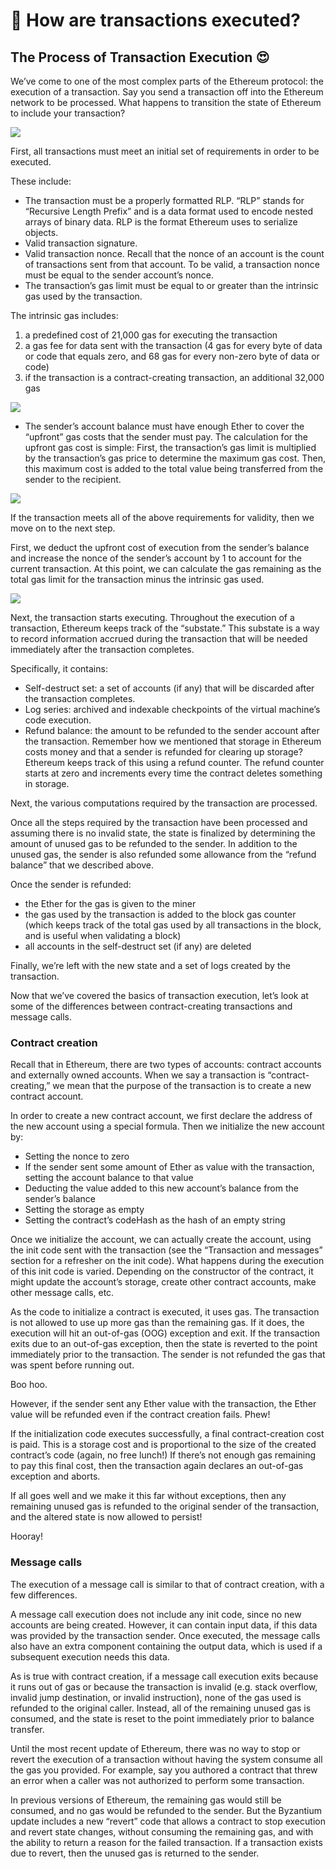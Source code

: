 ﻿# 🐝 How are transactions executed?

## The Process of Transaction Execution 😍

We’ve come to one of the most complex parts of the Ethereum protocol: the execution of a transaction. Say you send a transaction off into the Ethereum network to be processed. What happens to transition the state of Ethereum to include your transaction?

![](https://lh6.googleusercontent.com/6eNqO71lOP86G7T87dczDJBStjAxz6vL8Ts4FHnJqL_kORO2Y8twQ7hZqII7ELHSlR61z6y42-Q2B2Q7nkjc5muQjVrgP0FFob4XeKk_0-f-cR6ViWd46-s_wVy8K3QeQEtaFmZQ)

First, all transactions must meet an initial set of requirements in order to be executed. 

These include:

-   The transaction must be a properly formatted RLP. “RLP” stands for “Recursive Length Prefix” and is a data format used to encode nested arrays of binary data. RLP is the format Ethereum uses to serialize objects.
-   Valid transaction signature.
-   Valid transaction nonce. Recall that the nonce of an account is the count of transactions sent from that account. To be valid, a transaction nonce must be equal to the sender account’s nonce.
-   The transaction’s gas limit must be equal to or greater than the intrinsic gas used by the transaction. 

The intrinsic gas includes:

1.  a predefined cost of 21,000 gas for executing the transaction
2.  a gas fee for data sent with the transaction (4 gas for every byte of data or code that equals zero, and 68 gas for every non-zero byte of data or code)
3.  if the transaction is a contract-creating transaction, an additional 32,000 gas

![](https://lh3.googleusercontent.com/Ofb7zpp4CQvQRWQnnpjdWoNhgiPmMfiKPXR6NIJZbjhUl0Byea5lCFn60AmmDgxNU4a06gDSWpO656IN3HvPRFbjsRnLNiglTUF-sfZDkhIgNvL6emZCsU_qFBT0unpSiDNatYBh)

-   The sender’s account balance must have enough Ether to cover the “upfront” gas costs that the sender must pay. The calculation for the upfront gas cost is simple: First, the transaction’s gas limit is multiplied by the transaction’s gas price to determine the maximum gas cost. Then, this maximum cost is added to the total value being transferred from the sender to the recipient.

![](https://lh6.googleusercontent.com/chVl451TDYVknE9ZbsqPi_LMI2lLoihApaIYdn2gU3_ld3D5CLPH4ERlnGNzN9aYmTjuOC1D2wZpCTd60YhIrDJaemNHEX35CZmqDh03AGkptq8uejGAkAKhyiX2CaN5cAJkCakq)

If the transaction meets all of the above requirements for validity, then we move on to the next step.

First, we deduct the upfront cost of execution from the sender’s balance and increase the nonce of the sender’s account by 1 to account for the current transaction. At this point, we can calculate the gas remaining as the total gas limit for the transaction minus the intrinsic gas used.

![](https://lh6.googleusercontent.com/CRdp6yuD6D5eEU3ZK0H_jJneeB99txnCb1QwJYSie4RH3KGAE84BNSSWW0NWl-k_DHNuRY8kjSRHMeSYmysfZrWqTOaAsO0SsTnywVW8sXWj9yxTYshl1dmELFBYIFE0zroTpiEf)

Next, the transaction starts executing. Throughout the execution of a transaction, Ethereum keeps track of the “substate.” This substate is a way to record information accrued during the transaction that will be needed immediately after the transaction completes. 

Specifically, it contains:

-   Self-destruct set: a set of accounts (if any) that will be discarded after the transaction completes.
-   Log series: archived and indexable checkpoints of the virtual machine’s code execution.
-   Refund balance: the amount to be refunded to the sender account after the transaction. Remember how we mentioned that storage in Ethereum costs money and that a sender is refunded for clearing up storage? Ethereum keeps track of this using a refund counter. The refund counter starts at zero and increments every time the contract deletes something in storage.

Next, the various computations required by the transaction are processed.

Once all the steps required by the transaction have been processed and assuming there is no invalid state, the state is finalized by determining the amount of unused gas to be refunded to the sender. In addition to the unused gas, the sender is also refunded some allowance from the “refund balance” that we described above.

Once the sender is refunded:

-   the Ether for the gas is given to the miner
-   the gas used by the transaction is added to the block gas counter (which keeps track of the total gas used by all transactions in the block, and is useful when validating a block)
-   all accounts in the self-destruct set (if any) are deleted

Finally, we’re left with the new state and a set of logs created by the transaction.

Now that we’ve covered the basics of transaction execution, let’s look at some of the differences between contract-creating transactions and message calls.

### Contract creation

Recall that in Ethereum, there are two types of accounts: contract accounts and externally owned accounts. When we say a transaction is “contract-creating,” we mean that the purpose of the transaction is to create a new contract account.

In order to create a new contract account, we first declare the address of the new account using a special formula. Then we initialize the new account by:

-   Setting the nonce to zero
-   If the sender sent some amount of Ether as value with the transaction, setting the account balance to that value
-   Deducting the value added to this new account’s balance from the sender’s balance
-   Setting the storage as empty
-   Setting the contract’s codeHash as the hash of an empty string

Once we initialize the account, we can actually create the account, using the init code sent with the transaction (see the “Transaction and messages” section for a refresher on the init code). What happens during the execution of this init code is varied. Depending on the constructor of the contract, it might update the account’s storage, create other contract accounts, make other message calls, etc.

As the code to initialize a contract is executed, it uses gas. The transaction is not allowed to use up more gas than the remaining gas. If it does, the execution will hit an out-of-gas (OOG) exception and exit. If the transaction exits due to an out-of-gas exception, then the state is reverted to the point immediately prior to the transaction. The sender is not refunded the gas that was spent before running out.

Boo hoo.

However, if the sender sent any Ether value with the transaction, the Ether value will be refunded even if the contract creation fails. Phew!

If the initialization code executes successfully, a final contract-creation cost is paid. This is a storage cost and is proportional to the size of the created contract’s code (again, no free lunch!) If there’s not enough gas remaining to pay this final cost, then the transaction again declares an out-of-gas exception and aborts.

If all goes well and we make it this far without exceptions, then any remaining unused gas is refunded to the original sender of the transaction, and the altered state is now allowed to persist!

Hooray!

### Message calls

The execution of a message call is similar to that of contract creation, with a few differences.

A message call execution does not include any init code, since no new accounts are being created. However, it can contain input data, if this data was provided by the transaction sender. Once executed, the message calls also have an extra component containing the output data, which is used if a subsequent execution needs this data.

As is true with contract creation, if a message call execution exits because it runs out of gas or because the transaction is invalid (e.g. stack overflow, invalid jump destination, or invalid instruction), none of the gas used is refunded to the original caller. Instead, all of the remaining unused gas is consumed, and the state is reset to the point immediately prior to balance transfer.

Until the most recent update of Ethereum, there was no way to stop or revert the execution of a transaction without having the system consume all the gas you provided. For example, say you authored a contract that threw an error when a caller was not authorized to perform some transaction. 

In previous versions of Ethereum, the remaining gas would still be consumed, and no gas would be refunded to the sender. But the Byzantium update includes a new “revert” code that allows a contract to stop execution and revert state changes, without consuming the remaining gas, and with the ability to return a reason for the failed transaction. If a transaction exists due to revert, then the unused gas is returned to the sender.